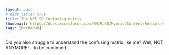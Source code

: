 ```yaml
---
layout: post
# hide_title: true
title: The NOT SO Confusing matrix
thumbnail: https://docs.microfocus.com/SM/9.60/Hybrid/Content/Resources/Images/smartanalytics/confusion_matrix.png
tags: [Markdown]
---
```


Did you also struggle to understand the confusing matrix like me? Well, NOT ANYMORE! ...to be continued...


